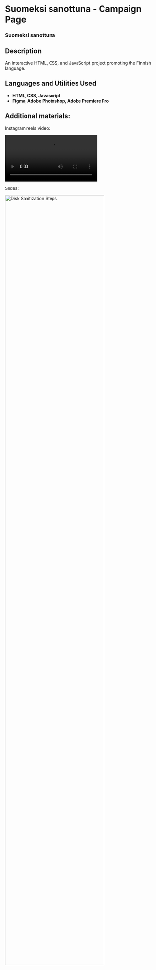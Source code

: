 <h1>Suomeksi sanottuna - Campaign Page</h1>

 ### [Suomeksi sanottuna](https://users.aalto.fi/~komulaa5/index.html)

<h2>Description</h2>
An interactive HTML, CSS, and JavaScript project promoting the Finnish language.
<br />


<h2>Languages and Utilities Used</h2>

- <b>HTML, CSS, Javascript</b> 
- <b>Figma, Adobe Photoshop, Adobe Premiere Pro</b>


<h2>Additional materials:</h2>

<p>Instagram reels video:</p>
<video src=""></video>
<p>Slides:</p>
<img src="https://github.com/helmitee/SuomeksiSanottuna/finglish.pptx" height="80%" width="80%" alt="Disk Sanitization Steps"/>
<br />



<!--
 ```diff
- text in red
+ text in green
! text in orange
# text in gray
@@ text in purple (and bold)@@
```
--!>

